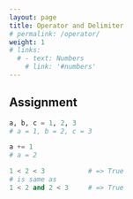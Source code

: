 ```yaml
---
layout: page
title: Operator and Delimiter
# permalink: /operator/
weight: 1
# links:
  # - text: Numbers
    # link: '#numbers'
---
```

## Assignment
``` python
a, b, c = 1, 2, 3
# a = 1, b = 2, c = 3

a += 1
# a = 2
```

``` python
1 < 2 < 3           # => True
# is same as
1 < 2 and 2 < 3     # => True
```

